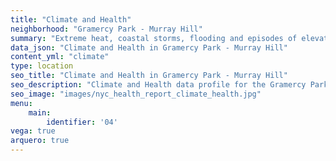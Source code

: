 ```yaml
---
title: "Climate and Health"
neighborhood: "Gramercy Park - Murray Hill"
summary: "Extreme heat, coastal storms, flooding and episodes of elevated ozone are climate-related hazards that may increase with climate change and have important public health impacts in New York City. Extreme weather can cause power outages, which also threaten public health. This report provides neighborhood indicators of climate-related hazards, vulnerability and health impacts."
data_json: "Climate and Health in Gramercy Park - Murray Hill"
content_yml: "climate"
type: location
seo_title: "Climate and Health in Gramercy Park - Murray Hill"
seo_description: "Climate and Health data profile for the Gramercy Park - Murray Hill neighborhood of NYC."
seo_image: "images/nyc_health_report_climate_health.jpg"
menu:
    main:
        identifier: '04'
vega: true
arquero: true
---
```

